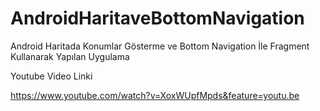 # AndroidHaritaveBottomNavigation
Android Haritada Konumlar Gösterme ve Bottom Navigation İle Fragment Kullanarak Yapılan Uygulama


Youtube Video Linki

https://www.youtube.com/watch?v=XoxWUpfMpds&feature=youtu.be
